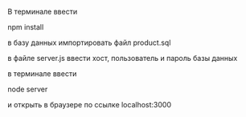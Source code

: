 В терминале ввести 

npm install

в базу данных импортировать файл product.sql

в файле server.js ввести хост, пользователь и пароль базы данных

в терминале ввести 

node server

и открыть в браузере по ссылке localhost:3000
